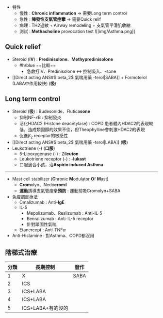 - 特性 
	- 慢性 : **Chronic inflammation** -> 需要Long term control
	- 急性 : **陣發性支氣管痙攣** -> 需要Quick relif
	- 病理 : TH2過敏 + Airway remodeling + 支氣管平滑肌收縮
	- 測試 : **Methacholine** provocation test
![[img/Asthma.png]]
## Quick relief
- Steroid (**IV**) : **Predinisolone**、**Methypredinisolone**
	- #h/blue ==比較== 
		- 急救打IV、Predinisolone <-> 控制吸入、-sone
- [[Direct acting ANS#$ beta_2$ 氣喘用藥 -terol|SABA]] + Formoterol (LABA中作用較快) (**吸**)
## Long term control
- Steroid (**吸**) : Budesonide、Flutica**sone**
	- 抑制NF-$\kappa$B : 抑制發炎
	- 活化HDAC2 (Histone deacetylase) : COPD 患者體內HDAC2的表現較低，造成類固醇的效果不佳，但Theophylline會刺激HDAC2的表現
	- 促進$\beta_2$ receptor的敏感性
- [[Direct acting ANS#$ beta_2$ 氣喘用藥 -terol|LABA]] (**吸**)
- Leukotriene (-) (**口服**)
	- 5-Lipoxygenase (-) : Zi**leuton**
	- Leukotriene receptor (-) : -**lukast**
	- 口服適合小孩，治**Aspirin induced Asthma**
***
- Mast cell stabilizer (**C**hronic **M**odulator **O**f **M**ast)
	- **Crom**olyn、Nedo**crom**il
	- **運動**誘導支氣管痙攣**預防** : 運動前吸Cromolyn+SABA
- 免疫調節療法
	- Omalizumab : Anti-**IgE**
	- IL-5
		- Mepolizumab、Reslizumab : Anti-IL-5
		- Benralizumab : Anti-IL-5 receptor
		- 針對頑固性氣喘
	- Etanercept : Anti-TNF$\alpha$
- Anti-Histamine : 對Asthma、COPD都沒用
## 階梯式治療

|分類|長期控制|發作|
|---|---|---|
|1|X|SABA|
|2|ICS   |   |
|3|ICS+LABA|   |
|4|ICS+LABA|   |
|5|ICS+LABA+有的沒的|   |
